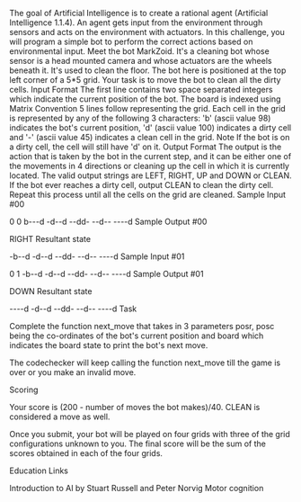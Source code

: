 The goal of Artificial Intelligence is to create a rational agent (Artificial Intelligence 1.1.4). An agent gets input from the environment through sensors and acts on the environment with actuators. In this challenge, you will program a simple bot to perform the correct actions based on environmental input.
Meet the bot MarkZoid. It's a cleaning bot whose sensor is a head mounted camera and whose actuators are the wheels beneath it. It's used to clean the floor.
The bot here is positioned at the top left corner of a 5*5 grid. Your task is to move the bot to clean all the dirty cells.
Input Format
The first line contains two space separated integers which indicate the current position of the bot. The board is indexed using Matrix Convention
5 lines follow representing the grid. Each cell in the grid is represented by any of the following 3 characters: 'b' (ascii value 98) indicates the bot's current position, 'd' (ascii value 100) indicates a dirty cell and '-' (ascii value 45) indicates a clean cell in the grid.
Note If the bot is on a dirty cell, the cell will still have 'd' on it.
Output Format
The output is the action that is taken by the bot in the current step, and it can be either one of the movements in 4 directions or cleaning up the cell in which it is currently located. The valid output strings are LEFT, RIGHT, UP and DOWN or CLEAN. If the bot ever reaches a dirty cell, output CLEAN to clean the dirty cell. Repeat this process until all the cells on the grid are cleaned.                                              Sample Input #00

0 0
b---d
-d--d
--dd-
--d--
----d
Sample Output #00

RIGHT
Resultant state

-b--d
-d--d
--dd-
--d--
----d
Sample Input #01

0 1
-b--d
-d--d
--dd-
--d--
----d
Sample Output #01

DOWN
Resultant state

----d
-d--d
--dd-
--d--
----d
Task

Complete the function next_move that takes in 3 parameters posr, posc being the co-ordinates of the bot's current position and board which indicates the board state to print the bot's next move.

The codechecker will keep calling the function next_move till the game is over or you make an invalid move.

Scoring

Your score is (200 - number of moves the bot makes)/40. CLEAN is considered a move as well.

Once you submit, your bot will be played on four grids with three of the grid configurations unknown to you. The final score will be the sum of the scores obtained in each of the four grids.

Education Links

Introduction to AI by Stuart Russell and Peter Norvig
Motor cognition  
